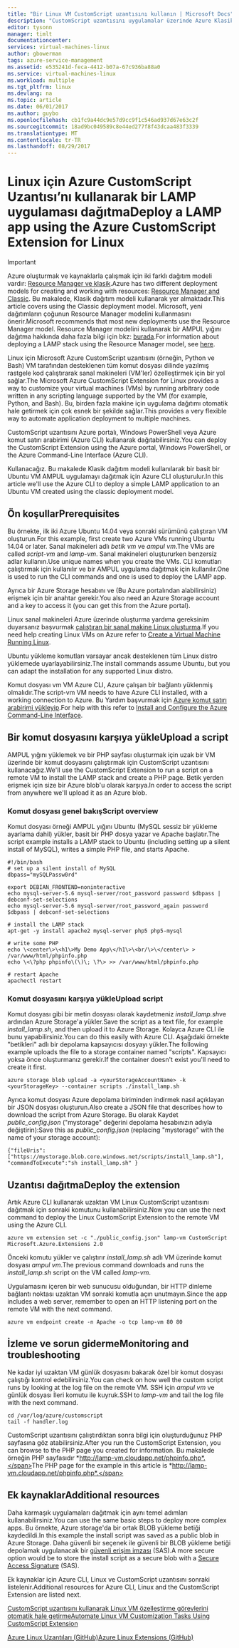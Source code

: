 ```yaml
---
title: "Bir Linux VM CustomScript uzantısını kullanın | Microsoft Docs"
description: "CustomScript uzantısını uygulamalar üzerinde Azure Klasik dağıtım modeli kullanılarak oluşturulan Linux sanal makineleri dağıtmak için nasıl kullanılacağını öğrenin."
editor: tysonn
manager: timlt
documentationcenter: 
services: virtual-machines-linux
author: gbowerman
tags: azure-service-management
ms.assetid: e535241d-feca-4412-b07a-67c936ba88a0
ms.service: virtual-machines-linux
ms.workload: multiple
ms.tgt_pltfrm: linux
ms.devlang: na
ms.topic: article
ms.date: 06/01/2017
ms.author: guybo
ms.openlocfilehash: cb1fc9a44dc9e57d9cc9f1c546ad937d67e63c2f
ms.sourcegitcommit: 18ad9bc049589c8e44ed277f8f43dcaa483f3339
ms.translationtype: MT
ms.contentlocale: tr-TR
ms.lasthandoff: 08/29/2017
---
```

# <a name="deploy-a-lamp-app-using-the-azure-customscript-extension-for-linux"></a><span data-ttu-id="e5255-103">Linux için Azure CustomScript Uzantısı’nı kullanarak bir LAMP uygulaması dağıtma</span><span class="sxs-lookup"><span data-stu-id="e5255-103">Deploy a LAMP app using the Azure CustomScript Extension for Linux</span></span>
> [!IMPORTANT] 
> <span data-ttu-id="e5255-104">Azure oluşturmak ve kaynaklarla çalışmak için iki farklı dağıtım modeli vardır: [Resource Manager ve klasik](../../../resource-manager-deployment-model.md).</span><span class="sxs-lookup"><span data-stu-id="e5255-104">Azure has two different deployment models for creating and working with resources: [Resource Manager and Classic](../../../resource-manager-deployment-model.md).</span></span> <span data-ttu-id="e5255-105">Bu makalede, Klasik dağıtım modeli kullanarak yer almaktadır.</span><span class="sxs-lookup"><span data-stu-id="e5255-105">This article covers using the Classic deployment model.</span></span> <span data-ttu-id="e5255-106">Microsoft, yeni dağıtımların çoğunun Resource Manager modelini kullanmasını önerir.</span><span class="sxs-lookup"><span data-stu-id="e5255-106">Microsoft recommends that most new deployments use the Resource Manager model.</span></span> <span data-ttu-id="e5255-107">Resource Manager modelini kullanarak bir AMPUL yığını dağıtma hakkında daha fazla bilgi için bkz: [burada](../tutorial-lamp-stack.md?toc=%2fazure%2fvirtual-machines%2flinux%2ftoc.json).</span><span class="sxs-lookup"><span data-stu-id="e5255-107">For information about deploying a LAMP stack using the Resource Manager model, see [here](../tutorial-lamp-stack.md?toc=%2fazure%2fvirtual-machines%2flinux%2ftoc.json).</span></span>

<span data-ttu-id="e5255-108">Linux için Microsoft Azure CustomScript uzantısını (örneğin, Python ve Bash) VM tarafından desteklenen tüm komut dosyası dilinde yazılmış rastgele kod çalıştırarak sanal makineleri (VM'ler) özelleştirmek için bir yol sağlar.</span><span class="sxs-lookup"><span data-stu-id="e5255-108">The Microsoft Azure CustomScript Extension for Linux provides a way to customize your virtual machines (VMs) by running arbitrary code written in any scripting language supported by the VM (for example, Python, and Bash).</span></span> <span data-ttu-id="e5255-109">Bu, birden fazla makine için uygulama dağıtımı otomatik hale getirmek için çok esnek bir şekilde sağlar.</span><span class="sxs-lookup"><span data-stu-id="e5255-109">This provides a very flexible way to automate application deployment to multiple machines.</span></span>

<span data-ttu-id="e5255-110">CustomScript uzantısını Azure portalı, Windows PowerShell veya Azure komut satırı arabirimi (Azure CLI) kullanarak dağıtabilirsiniz.</span><span class="sxs-lookup"><span data-stu-id="e5255-110">You can deploy the CustomScript Extension using the Azure portal, Windows PowerShell, or the Azure Command-Line Interface (Azure CLI).</span></span>

<span data-ttu-id="e5255-111">Kullanacağız. Bu makalede Klasik dağıtım modeli kullanılarak bir basit bir Ubuntu VM AMPUL uygulamayı dağıtmak için Azure CLI oluşturulur.</span><span class="sxs-lookup"><span data-stu-id="e5255-111">In this article we'll use the Azure CLI to deploy a simple LAMP application to an Ubuntu VM created using the classic deployment model.</span></span>

## <a name="prerequisites"></a><span data-ttu-id="e5255-112">Ön koşullar</span><span class="sxs-lookup"><span data-stu-id="e5255-112">Prerequisites</span></span>
<span data-ttu-id="e5255-113">Bu örnekte, ilk iki Azure Ubuntu 14.04 veya sonraki sürümünü çalıştıran VM oluşturun.</span><span class="sxs-lookup"><span data-stu-id="e5255-113">For this example, first create two Azure VMs running Ubuntu 14.04 or later.</span></span> <span data-ttu-id="e5255-114">Sanal makineleri adlı *betik vm* ve *ampul vm*.</span><span class="sxs-lookup"><span data-stu-id="e5255-114">The VMs are called *script-vm* and *lamp-vm*.</span></span> <span data-ttu-id="e5255-115">Sanal makineleri oluştururken benzersiz adlar kullanın.</span><span class="sxs-lookup"><span data-stu-id="e5255-115">Use unique names when you create the VMs.</span></span> <span data-ttu-id="e5255-116">CLI komutları çalıştırmak için kullanılır ve bir AMPUL uygulama dağıtmak için kullanılır.</span><span class="sxs-lookup"><span data-stu-id="e5255-116">One is used to run the CLI commands and one is used to deploy the LAMP app.</span></span>

<span data-ttu-id="e5255-117">Ayrıca bir Azure Storage hesabını ve (Bu Azure portalından alabilirsiniz) erişmek için bir anahtar gerekir.</span><span class="sxs-lookup"><span data-stu-id="e5255-117">You also need an Azure Storage account and a key to access it (you can get this from the Azure portal).</span></span>

<span data-ttu-id="e5255-118">Linux sanal makineleri Azure üzerinde oluşturma yardıma gereksinim duyarsanız başvurmak [çalıştıran bir sanal makine Linux oluşturma](createportal.md).</span><span class="sxs-lookup"><span data-stu-id="e5255-118">If you need help creating Linux VMs on Azure refer to [Create a Virtual Machine Running Linux](createportal.md).</span></span>

<span data-ttu-id="e5255-119">Ubuntu yükleme komutları varsayar ancak desteklenen tüm Linux distro yüklemede uyarlayabilirsiniz.</span><span class="sxs-lookup"><span data-stu-id="e5255-119">The install commands assume Ubuntu, but you can adapt the installation for any supported Linux distro.</span></span>

<span data-ttu-id="e5255-120">Komut dosyası vm VM Azure CLI, Azure çalışan bir bağlantı yüklenmiş olmalıdır.</span><span class="sxs-lookup"><span data-stu-id="e5255-120">The script-vm VM needs to have Azure CLI installed, with a working connection to Azure.</span></span> <span data-ttu-id="e5255-121">Bu Yardım başvurmak için [Azure komut satırı arabirimi yükleyip](../../../cli-install-nodejs.md).</span><span class="sxs-lookup"><span data-stu-id="e5255-121">For help with this refer to [Install and Configure the Azure Command-Line Interface](../../../cli-install-nodejs.md).</span></span>

## <a name="upload-a-script"></a><span data-ttu-id="e5255-122">Bir komut dosyasını karşıya yükle</span><span class="sxs-lookup"><span data-stu-id="e5255-122">Upload a script</span></span>
<span data-ttu-id="e5255-123">AMPUL yığını yüklemek ve bir PHP sayfası oluşturmak için uzak bir VM üzerinde bir komut dosyasını çalıştırmak için CustomScript uzantısını kullanacağız.</span><span class="sxs-lookup"><span data-stu-id="e5255-123">We'll use the CustomScript Extension to run a script on a remote VM to install the LAMP stack and create a PHP page.</span></span> <span data-ttu-id="e5255-124">Betik yerden erişmek için size bir Azure blob'u olarak karşıya.</span><span class="sxs-lookup"><span data-stu-id="e5255-124">In order to access the script from anywhere we'll upload it as an Azure blob.</span></span>

### <a name="script-overview"></a><span data-ttu-id="e5255-125">Komut dosyası genel bakış</span><span class="sxs-lookup"><span data-stu-id="e5255-125">Script overview</span></span>
<span data-ttu-id="e5255-126">Komut dosyası örneği AMPUL yığını Ubuntu (MySQL sessiz bir yükleme ayarlama dahil) yükler, basit bir PHP dosya yazar ve Apache başlatır.</span><span class="sxs-lookup"><span data-stu-id="e5255-126">The script example installs a LAMP stack to Ubuntu (including setting up a silent install of MySQL), writes a simple PHP file, and starts Apache.</span></span>

    #!/bin/bash
    # set up a silent install of MySQL
    dbpass="mySQLPassw0rd"

    export DEBIAN_FRONTEND=noninteractive
    echo mysql-server-5.6 mysql-server/root_password password $dbpass | debconf-set-selections
    echo mysql-server-5.6 mysql-server/root_password_again password $dbpass | debconf-set-selections

    # install the LAMP stack
    apt-get -y install apache2 mysql-server php5 php5-mysql  

    # write some PHP
    echo \<center\>\<h1\>My Demo App\</h1\>\<br/\>\</center\> > /var/www/html/phpinfo.php
    echo \<\?php phpinfo\(\)\; \?\> >> /var/www/html/phpinfo.php

    # restart Apache
    apachectl restart

### <a name="upload-script"></a><span data-ttu-id="e5255-127">Komut dosyasını karşıya yükle</span><span class="sxs-lookup"><span data-stu-id="e5255-127">Upload script</span></span>
<span data-ttu-id="e5255-128">Komut dosyası gibi bir metin dosyası olarak kaydetmeniz *install_lamp.sh*ve ardından Azure Storage'a yükler.</span><span class="sxs-lookup"><span data-stu-id="e5255-128">Save the script as a text file, for example *install_lamp.sh*, and then upload it to Azure Storage.</span></span> <span data-ttu-id="e5255-129">Kolayca Azure CLI ile bunu yapabilirsiniz.</span><span class="sxs-lookup"><span data-stu-id="e5255-129">You can do this easily with Azure CLI.</span></span> <span data-ttu-id="e5255-130">Aşağıdaki örnekte "betikleri" adlı bir depolama kapsayıcısı dosyayı yükler.</span><span class="sxs-lookup"><span data-stu-id="e5255-130">The following example uploads the file to a storage container named "scripts".</span></span> <span data-ttu-id="e5255-131">Kapsayıcı yoksa önce oluşturmanız gerekir.</span><span class="sxs-lookup"><span data-stu-id="e5255-131">If the container doesn't exist you'll need to create it first.</span></span>

    azure storage blob upload -a <yourStorageAccountName> -k <yourStorageKey> --container scripts ./install_lamp.sh

<span data-ttu-id="e5255-132">Ayrıca komut dosyası Azure depolama biriminden indirmek nasıl açıklayan bir JSON dosyası oluşturun.</span><span class="sxs-lookup"><span data-stu-id="e5255-132">Also create a JSON file that describes how to download the script from Azure Storage.</span></span> <span data-ttu-id="e5255-133">Bu olarak Kaydet *public_config.json* ("mystorage" değerini depolama hesabınızın adıyla değiştirin):</span><span class="sxs-lookup"><span data-stu-id="e5255-133">Save this as *public_config.json* (replacing "mystorage" with the name of your storage account):</span></span>

    {"fileUris":["https://mystorage.blob.core.windows.net/scripts/install_lamp.sh"], "commandToExecute":"sh install_lamp.sh" }


## <a name="deploy-the-extension"></a><span data-ttu-id="e5255-134">Uzantısı dağıtma</span><span class="sxs-lookup"><span data-stu-id="e5255-134">Deploy the extension</span></span>
<span data-ttu-id="e5255-135">Artık Azure CLI kullanarak uzaktan VM Linux CustomScript uzantısını dağıtmak için sonraki komutunu kullanabilirsiniz.</span><span class="sxs-lookup"><span data-stu-id="e5255-135">Now you can use the next command to deploy the Linux CustomScript Extension to the remote VM using the Azure CLI.</span></span>

    azure vm extension set -c "./public_config.json" lamp-vm CustomScript Microsoft.Azure.Extensions 2.0

<span data-ttu-id="e5255-136">Önceki komutu yükler ve çalıştırır *install_lamp.sh* adlı VM üzerinde komut dosyası *ampul vm*.</span><span class="sxs-lookup"><span data-stu-id="e5255-136">The previous command downloads and runs the *install_lamp.sh* script on the VM called *lamp-vm*.</span></span>

<span data-ttu-id="e5255-137">Uygulamasını içeren bir web sunucusu olduğundan, bir HTTP dinleme bağlantı noktası uzaktan VM sonraki komutla açın unutmayın.</span><span class="sxs-lookup"><span data-stu-id="e5255-137">Since the app includes a web server, remember to open an HTTP listening port on the remote VM with the next command.</span></span>

    azure vm endpoint create -n Apache -o tcp lamp-vm 80 80

## <a name="monitoring-and-troubleshooting"></a><span data-ttu-id="e5255-138">İzleme ve sorun giderme</span><span class="sxs-lookup"><span data-stu-id="e5255-138">Monitoring and troubleshooting</span></span>
<span data-ttu-id="e5255-139">Ne kadar iyi uzaktan VM günlük dosyasını bakarak özel bir komut dosyası çalıştığı kontrol edebilirsiniz.</span><span class="sxs-lookup"><span data-stu-id="e5255-139">You can check on how well the custom script runs by looking at the log file on the remote VM.</span></span> <span data-ttu-id="e5255-140">SSH için *ampul vm* ve günlük dosyası İleri komutu ile kuyruk.</span><span class="sxs-lookup"><span data-stu-id="e5255-140">SSH to *lamp-vm* and tail the log file with the next command.</span></span>

    cd /var/log/azure/customscript
    tail -f handler.log

<span data-ttu-id="e5255-141">CustomScript uzantısını çalıştırdıktan sonra bilgi için oluşturduğunuz PHP sayfasına göz atabilirsiniz.</span><span class="sxs-lookup"><span data-stu-id="e5255-141">After you run the CustomScript Extension, you can browse to the PHP page you created for information.</span></span> <span data-ttu-id="e5255-142">Bu makalede örneğin PHP sayfasıdır *http://lamp-vm.cloudapp.net/phpinfo.php*.</span><span class="sxs-lookup"><span data-stu-id="e5255-142">The PHP page for the example in this article is *http://lamp-vm.cloudapp.net/phpinfo.php*.</span></span>

## <a name="additional-resources"></a><span data-ttu-id="e5255-143">Ek kaynaklar</span><span class="sxs-lookup"><span data-stu-id="e5255-143">Additional resources</span></span>
<span data-ttu-id="e5255-144">Daha karmaşık uygulamaları dağıtmak için aynı temel adımları kullanabilirsiniz.</span><span class="sxs-lookup"><span data-stu-id="e5255-144">You can use the same basic steps to deploy more complex apps.</span></span> <span data-ttu-id="e5255-145">Bu örnekte, Azure storage'da bir ortak BLOB yükleme betiği kaydedildi.</span><span class="sxs-lookup"><span data-stu-id="e5255-145">In this example the install script was saved as a public blob in Azure Storage.</span></span> <span data-ttu-id="e5255-146">Daha güvenli bir seçenek ile güvenli bir BLOB yükleme betiği depolamak uygulanacak bir [güvenli erişim imzası](https://msdn.microsoft.com/library/azure/ee395415.aspx) (SAS).</span><span class="sxs-lookup"><span data-stu-id="e5255-146">A more secure option would be to store the install script as a secure blob with a [Secure Access Signature](https://msdn.microsoft.com/library/azure/ee395415.aspx) (SAS).</span></span>

<span data-ttu-id="e5255-147">Ek kaynaklar için Azure CLI, Linux ve CustomScript uzantısını sonraki listelenir.</span><span class="sxs-lookup"><span data-stu-id="e5255-147">Additional resources for Azure CLI, Linux and the CustomScript Extension are listed next.</span></span>

[<span data-ttu-id="e5255-148">CustomScript uzantısını kullanarak Linux VM özelleştirme görevlerini otomatik hale getirme</span><span class="sxs-lookup"><span data-stu-id="e5255-148">Automate Linux VM Customization Tasks Using CustomScript Extension</span></span>](https://azure.microsoft.com/blog/2014/08/20/automate-linux-vm-customization-tasks-using-customscript-extension/)

[<span data-ttu-id="e5255-149">Azure Linux Uzantıları (GitHub)</span><span class="sxs-lookup"><span data-stu-id="e5255-149">Azure Linux Extensions (GitHub)</span></span>](https://github.com/Azure/azure-linux-extensions)